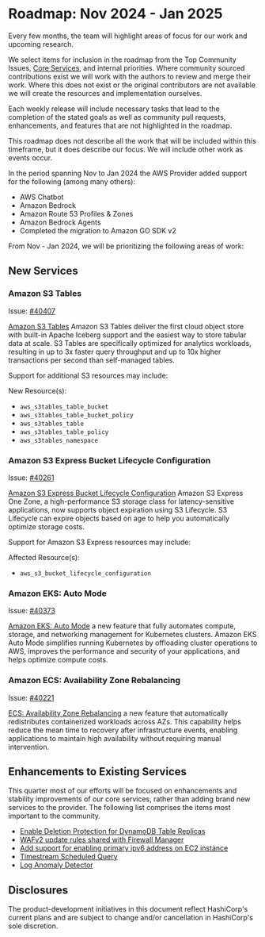 # Roadmap:  Nov 2024 - Jan 2025

Every few months, the team will highlight areas of focus for our work and upcoming research.

We select items for inclusion in the roadmap from the Top Community Issues, [Core Services](https://hashicorp.github.io/terraform-provider-aws/core-services/), and internal priorities. Where community sourced contributions exist we will work with the authors to review and merge their work. Where this does not exist or the original contributors are not available we will create the resources and implementation ourselves.

Each weekly release will include necessary tasks that lead to the completion of the stated goals as well as community pull requests, enhancements, and features that are not highlighted in the roadmap.

This roadmap does not describe all the work that will be included within this timeframe, but it does describe our focus. We will include other work as events occur.

In the period spanning Nov to Jan 2024 the AWS Provider added support for the following (among many others):

- AWS Chatbot
- Amazon Bedrock
- Amazon Route 53 Profiles & Zones
- Amazon Bedrock Agents
- Completed the migration to Amazon GO SDK v2

From Nov - Jan 2024, we will be prioritizing the following areas of work:

## New Services

### Amazon S3 Tables

Issue: [#40407](https://github.com/hashicorp/terraform-provider-aws/issues/40407)

[Amazon S3 Tables](https://aws.amazon.com/about-aws/whats-new/2024/12/amazon-s3-tables-apache-iceberg-tables-analytics-workloads/) Amazon S3 Tables deliver the first cloud object store with built-in Apache Iceberg support and the easiest way to store tabular data at scale. S3 Tables are specifically optimized for analytics workloads, resulting in up to 3x faster query throughput and up to 10x higher transactions per second than self-managed tables.

Support for additional S3 resources may include:

New Resource(s):

- `aws_s3tables_table_bucket`
- `aws_s3tables_table_bucket_policy`
- `aws_s3tables_table`
- `aws_s3tables_table_policy`
- `aws_s3tables_namespace`

### Amazon S3 Express Bucket Lifecycle Configuration

Issue: [#40261](https://github.com/hashicorp/terraform-provider-aws/issues/40261)

[Amazon S3 Express Bucket Lifecycle Configuration](https://aws.amazon.com/about-aws/whats-new/2024/11/amazon-s3-express-one-zone-s3-lifecycle-expirations/) Amazon S3 Express One Zone, a high-performance S3 storage class for latency-sensitive applications, now supports object expiration using S3 Lifecycle. S3 Lifecycle can expire objects based on age to help you automatically optimize storage costs.

Support for Amazon S3 Express resources may include:

Affected Resource(s):

- `aws_s3_bucket_lifecycle_configuration`

### Amazon EKS: Auto Mode

Issue: [#40373](https://github.com/hashicorp/terraform-provider-aws/issues/40373)

[Amazon EKS: Auto Mode](https://aws.amazon.com/about-aws/whats-new/2024/12/amazon-eks-auto-mode/) a new feature that fully automates compute, storage, and networking management for Kubernetes clusters. Amazon EKS Auto Mode simplifies running Kubernetes by offloading cluster operations to AWS, improves the performance and security of your applications, and helps optimize compute costs.

### Amazon ECS: Availability Zone Rebalancing

Issue: [#40221](https://github.com/hashicorp/terraform-provider-aws/issues/40221)

[ECS: Availability Zone Rebalancing](https://aws.amazon.com/about-aws/whats-new/2024/11/amazon-ecs-az-rebalancing-speeds-mean-time-recovery-event/) a new feature that automatically redistributes containerized workloads across AZs. This capability helps reduce the mean time to recovery after infrastructure events, enabling applications to maintain high availability without requiring manual intervention.

## Enhancements to Existing Services

This quarter most of our efforts will be focused on enhancements and stability improvements of our core services, rather than adding brand new services to the provider. The following list comprises the items most important to the community.

- [Enable Deletion Protection for DynamoDB Table Replicas](https://github.com/hashicorp/terraform-provider-aws/issues/30213)
- [WAFv2 update rules shared with Firewall Manager](https://github.com/hashicorp/terraform-provider-aws/issues/36941)
- [Add support for enabling primary ipv6 address on EC2 instance](https://github.com/hashicorp/terraform-provider-aws/pull/36425)
- [Timestream Scheduled Query](https://github.com/hashicorp/terraform-provider-aws/issues/22507)
- [Log Anomaly Detector](https://github.com/hashicorp/terraform-provider-aws/issues/22507)

## Disclosures

The product-development initiatives in this document reflect HashiCorp's current plans and are subject to change and/or cancellation in HashiCorp's sole discretion.
